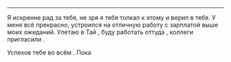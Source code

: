 ___

Я искренне рад за тебя, не зря я тебя толкал к этому и верил в тебя.
	У меня всё прекрасно, устроился на отличную работу с зарплатой выше моих ожиданий. 
	Улетаю в Тай , буду работать оттуда , коллеги пригласили .

Успехов тебе во всём . Пока

